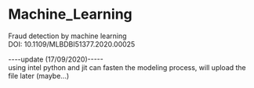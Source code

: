# Machine_Learning
Fraud detection by machine learning  
DOI: 10.1109/MLBDBI51377.2020.00025

----update (17/09/2020)-----   
using intel python and jit can fasten the modeling process, will upload the file later (maybe...)

